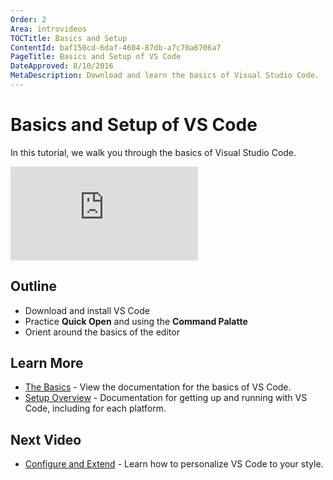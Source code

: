 ```yaml
---
Order: 2
Area: introvideos
TOCTitle: Basics and Setup
ContentId: baf150cd-6daf-4604-87db-a7c70a6706a7
PageTitle: Basics and Setup of VS Code
DateApproved: 8/10/2016
MetaDescription: Download and learn the basics of Visual Studio Code.
---
```


# Basics and Setup of VS Code

In this tutorial, we walk you through the basics of Visual Studio Code. 

<iframe src="https://www.youtube.com/embed/fpqy0ZkavWM?rel=0&amp;disablekb=0&amp;modestbranding=1&amp;showinfo=0" frameborder="0" allowfullscreen></iframe>

## Outline

* Download and install VS Code
* Practice **Quick Open** and using the **Command Palatte**
* Orient around the basics of the editor

## Learn More

* [The Basics](/docs/editor/codebasics) - View the documentation for the basics of VS Code. 
* [Setup Overview](/docs/setup/setup-overview) - Documentation for getting up and running with VS Code, including for each platform. 

## Next Video

* [Configure and Extend](/docs/introvideos/configure) - Learn how to personalize VS Code to your style. 